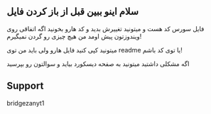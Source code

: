## سلام اینو ببین قبل از باز کردن فایل 


فایل سورس کد هست و میتونید تغییرش بدید و کد هارو بخونید
اگه اتفاقی روی ویندوزتون پیش اومد من هیچ چیزی رو گردن نمیگیرم!

میتونید کپی کنید فایل هارو ولی باید من توی readme یا توی کد باشم!

اگه مشکلی داشتید میتونید به صفحه دیسکورد بیاید و سوالتون رو بپرسید


## Support
bridgezanyt1

